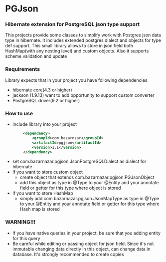 # PGJson #

### Hibernate extension for PostgreSQL json type support ###

This projects provide some classes to simplify work with Postgres json data type in hibernate. It includes extended postgres dialect and objects for type def support. This small library allows to store in json field both HashMap(with any nesting level) and custom objects. Also it supports scheme validation and update

### Requirements ###

Library expects that in your project you have following dependencies
* hibernate core(4.3 or higher)
* jackson (1.9.13) want to add opportunity to support custom converter
* PostgreSQL driver(9.2 or higher)

### How to use ###
* include library into your project
```xml
        <dependency>
            <groupId>com.bazarnzar</groupId>
            <artifactId>pgjson</artifactId>
            <version>1.1</version>
        </dependency>
```
* set com.bazarnazar.pgjson.JsonPostgreSQLDialect as dialect for hibernate
* if you want to store custom object
    * create object that extends com.bazarnazar.pgjson.PGJsonObject
    * add this object as type in @Type to your @Entity and your annotate field or getter for this type where object is stored
* if you want to store HashMap
    * simply add com.bazarnazar.pgjson.JsonMapType as type in @Type to your @Entity and your annotate field or getter for this type where Hash map is stored

### WARNING!!! ####
* If you have native queries in your project, be sure that you adding entity for this query
* Be careful while editing or passing object for json field. Since it's not immutable changing data directly in this object, can change data in database. It's strongly recommended to create copies


